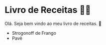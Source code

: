 # Livro de Receitas :man_cook:

Olá. Seja bem vindo ao meu livro de receitas. :shallow_pan_of_food:

- Strogonoff de Frango
- Pavê